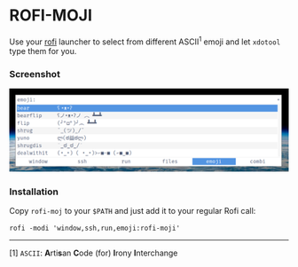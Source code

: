 # ROFI-MOJI

Use your [rofi](https://davedavenport.github.io/rofi/) launcher to
select from different ASCII<sup>1</sup> emoji and let `xdotool` type them for you.


### Screenshot

![Screenshot](/rofi-moji.png?raw=true)

### Installation

Copy `rofi-moj` to your `$PATH` and just add it to your regular Rofi
call:

```
rofi -modi 'window,ssh,run,emoji:rofi-moji'
```
---
[1] `ASCII`: **A**rti**s**an **C**ode (for) **I**rony **I**nterchange

